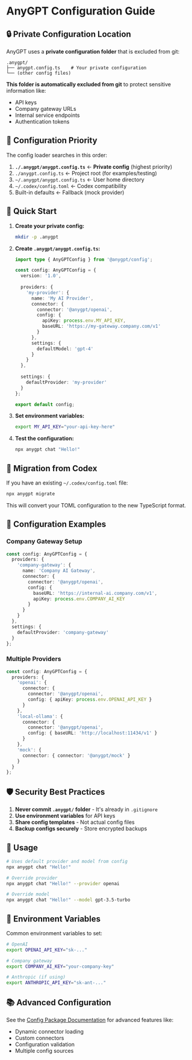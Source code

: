 # AnyGPT Configuration Guide

## 🔒 Private Configuration Location

AnyGPT uses a **private configuration folder** that is excluded from git:

```
.anygpt/
├── anygpt.config.ts    # Your private configuration
└── (other config files)
```

**This folder is automatically excluded from git** to protect sensitive information like:
- API keys
- Company gateway URLs  
- Internal service endpoints
- Authentication tokens

## 📁 Configuration Priority

The config loader searches in this order:

1. **`./.anygpt/anygpt.config.ts`** ← **Private config** (highest priority)
2. `./anygpt.config.ts` ← Project root (for examples/testing)
3. `~/.anygpt/anygpt.config.ts` ← User home directory
4. `~/.codex/config.toml` ← Codex compatibility
5. Built-in defaults ← Fallback (mock provider)

## 🚀 Quick Start

1. **Create your private config:**
   ```bash
   mkdir -p .anygpt
   ```

2. **Create `.anygpt/anygpt.config.ts`:**
   ```typescript
   import type { AnyGPTConfig } from '@anygpt/config';

   const config: AnyGPTConfig = {
     version: '1.0',
     
     providers: {
       'my-provider': {
         name: 'My AI Provider',
         connector: {
           connector: '@anygpt/openai',
           config: {
             apiKey: process.env.MY_API_KEY,
             baseURL: 'https://my-gateway.company.com/v1'
           }
         },
         settings: {
           defaultModel: 'gpt-4'
         }
       }
     },
     
     settings: {
       defaultProvider: 'my-provider'
     }
   };

   export default config;
   ```

3. **Set environment variables:**
   ```bash
   export MY_API_KEY="your-api-key-here"
   ```

4. **Test the configuration:**
   ```bash
   npx anygpt chat "Hello!"
   ```

## 🔄 Migration from Codex

If you have an existing `~/.codex/config.toml` file:

```bash
npx anygpt migrate
```

This will convert your TOML configuration to the new TypeScript format.

## 📝 Configuration Examples

### Company Gateway Setup
```typescript
const config: AnyGPTConfig = {
  providers: {
    'company-gateway': {
      name: 'Company AI Gateway',
      connector: {
        connector: '@anygpt/openai',
        config: {
          baseURL: 'https://internal-ai.company.com/v1',
          apiKey: process.env.COMPANY_AI_KEY
        }
      }
    }
  },
  settings: {
    defaultProvider: 'company-gateway'
  }
};
```

### Multiple Providers
```typescript
const config: AnyGPTConfig = {
  providers: {
    'openai': {
      connector: { 
        connector: '@anygpt/openai',
        config: { apiKey: process.env.OPENAI_API_KEY }
      }
    },
    'local-ollama': {
      connector: {
        connector: '@anygpt/openai',
        config: { baseURL: 'http://localhost:11434/v1' }
      }
    },
    'mock': {
      connector: { connector: '@anygpt/mock' }
    }
  }
};
```

## 🛡️ Security Best Practices

1. **Never commit `.anygpt/` folder** - It's already in `.gitignore`
2. **Use environment variables** for API keys
3. **Share config templates** - Not actual config files
4. **Backup configs securely** - Store encrypted backups

## 🎯 Usage

```bash
# Uses default provider and model from config
npx anygpt chat "Hello!"

# Override provider
npx anygpt chat "Hello!" --provider openai

# Override model  
npx anygpt chat "Hello!" --model gpt-3.5-turbo
```

## 🔧 Environment Variables

Common environment variables to set:

```bash
# OpenAI
export OPENAI_API_KEY="sk-..."

# Company gateway
export COMPANY_AI_KEY="your-company-key"

# Anthropic (if using)
export ANTHROPIC_API_KEY="sk-ant-..."
```

## 📚 Advanced Configuration

See the [Config Package Documentation](../packages/config/README.md) for advanced features like:
- Dynamic connector loading
- Custom connectors
- Configuration validation
- Multiple config sources
